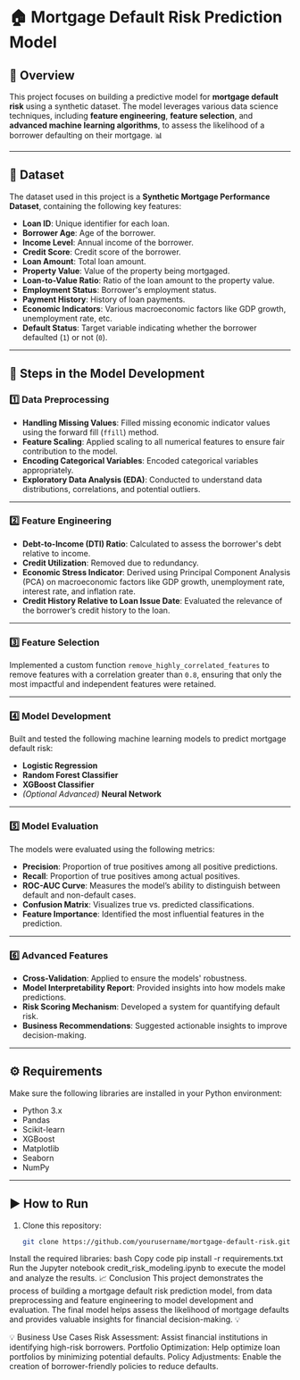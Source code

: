# 🏠 Mortgage Default Risk Prediction Model

## 📖 Overview
This project focuses on building a predictive model for **mortgage default risk** using a synthetic dataset. The model leverages various data science techniques, including **feature engineering**, **feature selection**, and **advanced machine learning algorithms**, to assess the likelihood of a borrower defaulting on their mortgage. 📊

---

## 📂 Dataset
The dataset used in this project is a **Synthetic Mortgage Performance Dataset**, containing the following key features:

- **Loan ID**: Unique identifier for each loan.
- **Borrower Age**: Age of the borrower.
- **Income Level**: Annual income of the borrower.
- **Credit Score**: Credit score of the borrower.
- **Loan Amount**: Total loan amount.
- **Property Value**: Value of the property being mortgaged.
- **Loan-to-Value Ratio**: Ratio of the loan amount to the property value.
- **Employment Status**: Borrower's employment status.
- **Payment History**: History of loan payments.
- **Economic Indicators**: Various macroeconomic factors like GDP growth, unemployment rate, etc.
- **Default Status**: Target variable indicating whether the borrower defaulted (`1`) or not (`0`).

---

## 🔧 Steps in the Model Development

### 1️⃣ Data Preprocessing
- **Handling Missing Values**: Filled missing economic indicator values using the forward fill (`ffill`) method.
- **Feature Scaling**: Applied scaling to all numerical features to ensure fair contribution to the model.
- **Encoding Categorical Variables**: Encoded categorical variables appropriately.
- **Exploratory Data Analysis (EDA)**: Conducted to understand data distributions, correlations, and potential outliers.

---

### 2️⃣ Feature Engineering
- **Debt-to-Income (DTI) Ratio**: Calculated to assess the borrower's debt relative to income.
- **Credit Utilization**: Removed due to redundancy.
- **Economic Stress Indicator**: Derived using Principal Component Analysis (PCA) on macroeconomic factors like GDP growth, unemployment rate, interest rate, and inflation rate.
- **Credit History Relative to Loan Issue Date**: Evaluated the relevance of the borrower’s credit history to the loan.

---

### 3️⃣ Feature Selection
Implemented a custom function `remove_highly_correlated_features` to remove features with a correlation greater than `0.8`, ensuring that only the most impactful and independent features were retained.

---

### 4️⃣ Model Development
Built and tested the following machine learning models to predict mortgage default risk:

- **Logistic Regression**
- **Random Forest Classifier**
- **XGBoost Classifier**
- *(Optional Advanced)* **Neural Network**

---

### 5️⃣ Model Evaluation
The models were evaluated using the following metrics:

- **Precision**: Proportion of true positives among all positive predictions.
- **Recall**: Proportion of true positives among actual positives.
- **ROC-AUC Curve**: Measures the model’s ability to distinguish between default and non-default cases.
- **Confusion Matrix**: Visualizes true vs. predicted classifications.
- **Feature Importance**: Identified the most influential features in the prediction.

---

### 6️⃣ Advanced Features
- **Cross-Validation**: Applied to ensure the models' robustness.
- **Model Interpretability Report**: Provided insights into how models make predictions.
- **Risk Scoring Mechanism**: Developed a system for quantifying default risk.
- **Business Recommendations**: Suggested actionable insights to improve decision-making.

---

## ⚙️ Requirements
Make sure the following libraries are installed in your Python environment:

- Python 3.x
- Pandas
- Scikit-learn
- XGBoost
- Matplotlib
- Seaborn
- NumPy

---

## ▶️ How to Run
1. Clone this repository:
   ```bash
   git clone https://github.com/yourusername/mortgage-default-risk.git
Install the required libraries:
bash
Copy code
pip install -r requirements.txt
Run the Jupyter notebook credit_risk_modeling.ipynb to execute the model and analyze the results.
📈 Conclusion
This project demonstrates the process of building a mortgage default risk prediction model, from data preprocessing and feature engineering to model development and evaluation. The final model helps assess the likelihood of mortgage defaults and provides valuable insights for financial decision-making. 💡

💡 Business Use Cases
Risk Assessment: Assist financial institutions in identifying high-risk borrowers.
Portfolio Optimization: Help optimize loan portfolios by minimizing potential defaults.
Policy Adjustments: Enable the creation of borrower-friendly policies to reduce defaults.
